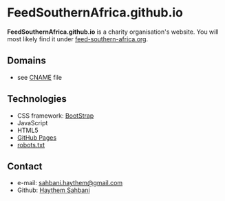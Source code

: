 FeedSouthernAfrica.github.io
======
**FeedSouthernAfrica.github.io** is a charity organisation's website. You will most likely find it under [feed-southern-africa.org](http://www.feed-southern-africa.org).

## Domains
* see [CNAME](https://github.com/FeedSouthernAfrica/FeedSouthernAfrica.github.io/blob/master/CNAME) file

## Technologies
* CSS framework: [BootStrap](http://getbootstrap.com/)
* JavaScript
* HTML5
* [GitHub Pages](http://pages.github.com/)
* [robots.txt](https://github.com/username/username.github.io/blob/master/robots.txt)


## Contact
* e-mail: sahbani.haythem@gmail.com
* Github: [Haythem Sahbani](https://github.com/HaythemSahbani)

